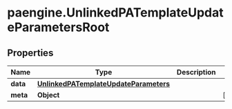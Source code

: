# paengine.UnlinkedPATemplateUpdateParametersRoot

## Properties

Name | Type | Description | Notes
------------ | ------------- | ------------- | -------------
**data** | [**UnlinkedPATemplateUpdateParameters**](UnlinkedPATemplateUpdateParameters.md) |  | 
**meta** | **Object** |  | [optional] 


